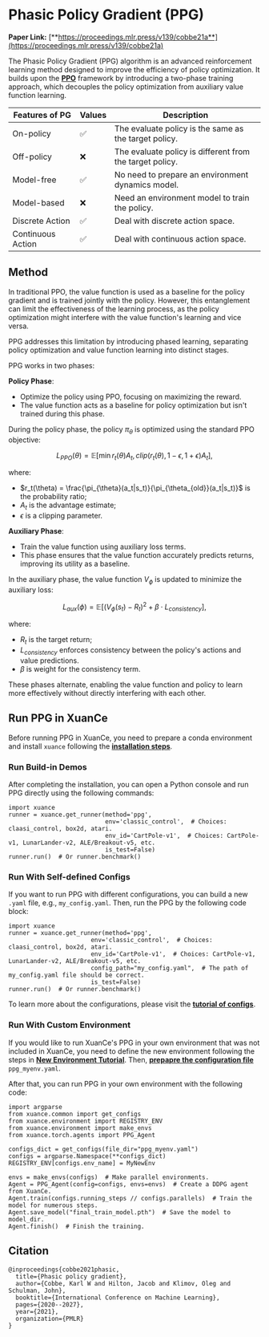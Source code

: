# Phasic Policy Gradient (PPG)

**Paper Link:** [**https://proceedings.mlr.press/v139/cobbe21a**](https://proceedings.mlr.press/v139/cobbe21a)

The Phasic Policy Gradient (PPG) algorithm is an advanced reinforcement learning method designed to improve the efficiency of policy optimization. 
It builds upon the 
[**PPO**](ppoclip.md) 
framework by introducing a two-phase training approach, 
which decouples the policy optimization from auxiliary value function learning.

| Features of PG    | Values | Description                                              |
|-------------------|--------|----------------------------------------------------------|
| On-policy         | ✅      | The evaluate policy is the same as the target policy.    |
| Off-policy        | ❌      | The evaluate policy is different from the target policy. | 
| Model-free        | ✅      | No need to prepare an environment dynamics model.        | 
| Model-based       | ❌      | Need an environment model to train the policy.           | 
| Discrete Action   | ✅      | Deal with discrete action space.                         |   
| Continuous Action | ✅      | Deal with continuous action space.                       |

## Method

In traditional PPO, the value function is used as a baseline for the policy gradient and is trained jointly with the policy. 
However, this entanglement can limit the effectiveness of the learning process, 
as the policy optimization might interfere with the value function's learning and vice versa.

PPG addresses this limitation by introducing phased learning, 
separating policy optimization and value function learning into distinct stages.

PPG works in two phases:

**Policy Phase**:
- Optimize the policy using PPO, focusing on maximizing the reward.
- The value function acts as a baseline for policy optimization but isn't trained during this phase.

During the policy phase, the policy $\pi_{\theta}$ is optimized using the standard PPO objective:

$$
L_{PPO}(\theta) = \mathbb{E}[\min{r_t(\theta)A_t, clip(r_t(\theta), 1-\epsilon, 1+\epsilon)A_t}],
$$

where:
- $r_t(\theta) = \frac{\pi_{\theta}(a_t|s_t)}{\pi_{\theta_{old}}(a_t|s_t)}$ is the probability ratio; 
- $A_t$ is the advantage estimate;
- $\epsilon$ is a clipping parameter.

**Auxiliary Phase**:
- Train the value function using auxiliary loss terms.
- This phase ensures that the value function accurately predicts returns, improving its utility as a baseline.

In the auxiliary phase, the value function $V_{\phi}$ is updated to minimize the auxiliary loss:

$$
L_{aux}(\phi) = \mathbb{E}[(V_{\phi}(s_t) - R_t)^2 + \beta \cdot L_{consistency}],
$$

where:
- $R_t$ is the target return;
- $L_{consistency}$ enforces consistency between the policy's actions and value predictions.
- $\beta$ is weight for the consistency term.

These phases alternate, 
enabling the value function and policy to learn more effectively without directly interfering with each other.

## Run PPG in XuanCe

Before running PPG in XuanCe, you need to prepare a conda environment and install ``xuance`` following 
the [**installation steps**](./../../usage/installation.rst#install-xuance).

### Run Build-in Demos

After completing the installation, you can open a Python console and run PPG directly using the following commands:

```python3
import xuance
runner = xuance.get_runner(method='ppg',
                           env='classic_control',  # Choices: claasi_control, box2d, atari.
                           env_id='CartPole-v1',  # Choices: CartPole-v1, LunarLander-v2, ALE/Breakout-v5, etc.
                           is_test=False)
runner.run()  # Or runner.benchmark()
```

### Run With Self-defined Configs

If you want to run PPG with different configurations, you can build a new ``.yaml`` file, e.g., ``my_config.yaml``.
Then, run the PPG by the following code block:

```python3
import xuance
runner = xuance.get_runner(method='ppg',
                       env='classic_control',  # Choices: claasi_control, box2d, atari.
                       env_id='CartPole-v1',  # Choices: CartPole-v1, LunarLander-v2, ALE/Breakout-v5, etc.
                       config_path="my_config.yaml",  # The path of my_config.yaml file should be correct.
                       is_test=False)
runner.run()  # Or runner.benchmark()
```

To learn more about the configurations, please visit the 
[**tutorial of configs**](./../../api/configs/configuration_examples.rst).

### Run With Custom Environment

If you would like to run XuanCe's PPG in your own environment that was not included in XuanCe, 
you need to define the new environment following the steps in 
[**New Environment Tutorial**](./../../usage/custom_env/custom_drl_env.rst).
Then, [**prepapre the configuration file**](./../../usage/custom_env/custom_drl_env.rst#step-2-create-the-config-file-and-read-the-configurations) 
 ``ppg_myenv.yaml``.

After that, you can run PPG in your own environment with the following code:

```python3
import argparse
from xuance.common import get_configs
from xuance.environment import REGISTRY_ENV
from xuance.environment import make_envs
from xuance.torch.agents import PPG_Agent

configs_dict = get_configs(file_dir="ppg_myenv.yaml")
configs = argparse.Namespace(**configs_dict)
REGISTRY_ENV[configs.env_name] = MyNewEnv

envs = make_envs(configs)  # Make parallel environments.
Agent = PPG_Agent(config=configs, envs=envs)  # Create a DDPG agent from XuanCe.
Agent.train(configs.running_steps // configs.parallels)  # Train the model for numerous steps.
Agent.save_model("final_train_model.pth")  # Save the model to model_dir.
Agent.finish()  # Finish the training.
```

## Citation

```{code-block} bash
@inproceedings{cobbe2021phasic,
  title={Phasic policy gradient},
  author={Cobbe, Karl W and Hilton, Jacob and Klimov, Oleg and Schulman, John},
  booktitle={International Conference on Machine Learning},
  pages={2020--2027},
  year={2021},
  organization={PMLR}
}
```
